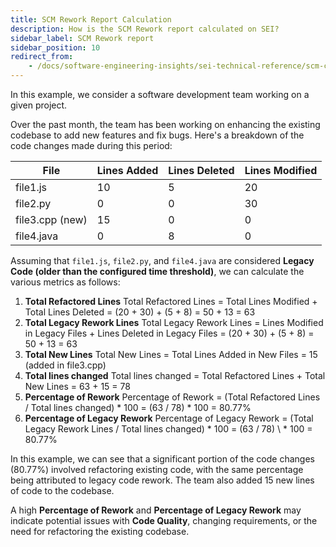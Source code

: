 ```yaml
---
title: SCM Rework Report Calculation
description: How is the SCM Rework report calculated on SEI?
sidebar_label: SCM Rework report
sidebar_position: 10
redirect_from:
    - /docs/software-engineering-insights/sei-technical-reference/scm-calculation/scm-reports-calculation/scm-rework-report
---
```


In this example, we consider a software development team working on a given project.

Over the past month, the team has been working on enhancing the existing codebase to add new features and fix bugs. Here's a breakdown of the code changes made during this period:

| File            | Lines Added | Lines Deleted | Lines Modified |
| --------------- | ----------- | ------------- | -------------- |
| file1.js        | 10          | 5             | 20             |
| file2.py        | 0           | 0             | 30             |
| file3.cpp (new) | 15          | 0             | 0              |
| file4.java      | 0           | 8             | 0              |

Assuming that `file1.js`, `file2.py`, and `file4.java` are considered **Legacy Code (older than the configured time threshold)**, we can calculate the various metrics as follows:

1. **Total Refactored Lines** Total Refactored Lines = Total Lines Modified + Total Lines Deleted = (20 + 30) + (5 + 8) = 50 + 13 = 63
2. **Total Legacy Rework Lines** Total Legacy Rework Lines = Lines Modified in Legacy Files + Lines Deleted in Legacy Files = (20 + 30) + (5 + 8) = 50 + 13 = 63
3. **Total New Lines** Total New Lines = Total Lines Added in New Files = 15 (added in file3.cpp)
4. **Total lines changed** Total lines changed = Total Refactored Lines + Total New Lines = 63 + 15 = 78
5. **Percentage of Rework** Percentage of Rework = (Total Refactored Lines / Total lines changed) \* 100 = (63 / 78) \* 100 = 80.77%
6. **Percentage of Legacy Rework** Percentage of Legacy Rework = (Total Legacy Rework Lines / Total lines changed) \* 100 = (63 / 78) \ * 100 = 80.77%

In this example, we can see that a significant portion of the code changes (80.77%) involved refactoring existing code, with the same percentage being attributed to legacy code rework. The team also added 15 new lines of code to the codebase.

A high **Percentage of Rework** and **Percentage of Legacy Rework** may indicate potential issues with **Code Quality**, changing requirements, or the need for refactoring the existing codebase.